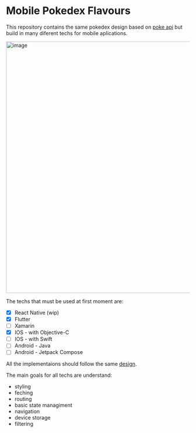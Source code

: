 # Mobile Pokedex Flavours

This repository contains the same pokedex design based on [poke api](https://pokeapi.co/) but build in many diferent techs for mobile aplications.

<img width="688" alt="image" src="https://github.com/thalesgelinger/mobile-pokedex-flavours/assets/55005400/b191f133-e354-4a5c-81b7-fcf52a9f3940">


The techs that must be used at first moment are:
 - [x] React Native (wip)
 - [x] Flutter
 - [ ] Xamarin
 - [x] IOS - with Objective-C
 - [ ] IOS - with Swift
 - [ ] Android - Java
 - [ ] Android - Jetpack Compose

All the implementaions should follow the same [design](https://www.figma.com/file/fxFTh7OMH1eQQUdpXCeqKy/Pok%C3%A9dex-(Community)?type=design&node-id=913%3A239&t=DkXBwl6vWtQFQRiR-1).

The main goals for all techs are understand:
  -  styling
  -  feching
  -  routing
  -  basic state managiment
  -  navigation
  -  device storage
  -  filtering
